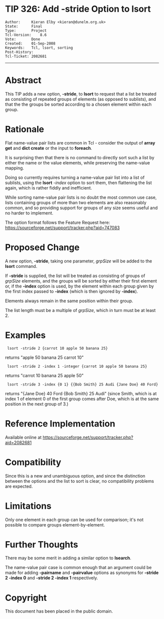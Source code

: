 # TIP 326: Add -stride Option to lsort
	Author:		Kieran Elby <kieran@dunelm.org.uk>
	State:		Final
	Type:		Project
	Tcl-Version:	8.6
	Vote:		Done
	Created:	01-Sep-2008
	Keywords:	Tcl, lsort, sorting
	Post-History:
	Tcl-Ticket:	2082681
-----

# Abstract

This TIP adds a new option, **-stride**, to **lsort** to request that a
list be treated as consisting of repeated groups of elements \(as opposed to
sublists\), and that the the groups be sorted according to a chosen element
within each group.

# Rationale

Flat name-value pair lists are common in Tcl - consider the output of **array
get** and **dict create** or the input to **foreach**.

It is surprising then that there is no command to directly sort such a list by
either the name or the value elements, while preserving the name-value
mapping.

Doing so currently requires turning a name-value pair list into a list of
sublists, using the **lsort** _-index_ option to sort them, then
flattening the list again, which is rather fiddly and inefficient.

While sorting name-value pair lists is no doubt the most common use case,
lists containing groups of more than two elements are also reasonably common,
and so providing support for groups of any size seems useful and no harder to
implement.

The option format follows the Feature Request here:
<https://sourceforge.net/support/tracker.php?aid=747083>

# Proposed Change

A new option, **-stride**, taking one parameter, _grpSize_ will be added
to the **lsort** command.

If **-stride** is supplied, the list will be treated as consisting of groups
of _grpSize_ elements, and the groups will be sorted by either their first
element or, if the **-index** option is used, by the element within each
group given by the first index passed to **-index** \(which is then ignored
by **-index**\).

Elements always remain in the same position within their group.

The list length must be a multiple of _grpSize_, which in turn must be at
least 2.

# Examples

	 lsort -stride 2 {carrot 10 apple 50 banana 25}

returns "apple 50 banana 25 carrot 10"

	 lsort -stride 2 -index 1 -integer {carrot 10 apple 50 banana 25}

returns "carrot 10 banana 25 apple 50"

	 lsort -stride 3 -index {0 1} {{Bob Smith} 25 Audi {Jane Doe} 40 Ford}

returns "\{Jane Doe\} 40 Ford \{Bob Smith\} 25 Audi" \(since Smith, which is at
index 1 of element 0 of the first group comes after Doe, which is at the same
position in the next group of 3.\)

# Reference Implementation

Available online at <https://sourceforge.net/support/tracker.php?aid=2082681>

# Compatibility

Since this is a new and unambiguous option, and since the distinction between
the options and the list to sort is clear, no compatibility problems are
expected.

# Limitations

Only one element in each group can be used for comparison; it's not possible
to compare groups element-by-element.

# Further Thoughts

There may be some merit in adding a similar option to **lsearch**.

The name-value pair case is common enough that an argument could be made for
adding **-pairname** and **-pairvalue** options as synonyms for **-stride
2 -index 0** and **-stride 2 -index 1** respectively.

# Copyright

This document has been placed in the public domain.

